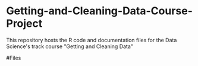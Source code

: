 # Getting-and-Cleaning-Data-Course-Project

This repository hosts the R code and documentation files for the Data Science's track course "Getting and Cleaning Data"

#Files

